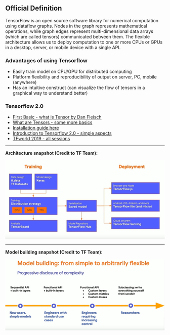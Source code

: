 
## Official Definition

TensorFlow is an open source software library for numerical computation using dataflow graphs. Nodes in the graph represents mathematical operations, while graph edges represent multi-dimensional data arrays (which are called tensors) communicated between them. The flexible architecture allows us to deploy computation to one or more CPUs or GPUs in a desktop, server, or mobile device with a single API.

### Advantages of using Tensorflow
  - Easily train model on CPU/GPU for distributed computing
  - Platform flexibility and reproducibility of output on server, PC, mobile (anywhere)
  - Has an intuitive construct (can visualize the flow of tensors in a graphical way to understand better) 


### Tensorflow 2.0

- [First Basic - what is Tensor by Dan Fleisch](https://www.youtube.com/watch?v=f5liqUk0ZTw)
- [What are Tensors - some more basics](https://www.youtube.com/watch?v=TvxmkZmBa-k)
- [Installation guide here](https://www.tensorflow.org/install)
- [Introduction to Tensorflow 2.0 - simple aspects](https://www.youtube.com/watch?v=5ECD8J3dvDQ)
- [TFworld 2019 - all sessions](https://www.youtube.com/playlist?list=PLQY2H8rRoyvxcmHHRftsuiO1GyinVAwUg)

--------

**Architecture snapshot (Credit to TF Team):**

![TF2.0 Architecture](/Tensorflow/TF2_Architecture.png)

--------

**Model building snapshot (Credit to TF Team):**

![TF2.0 Model building](/Tensorflow/TF2_ModelBuilding.png)



